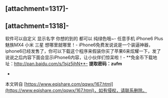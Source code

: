 \[attachment=1317\]-
-
\[attachment=1318\]-
-
软件可以自定义 显示名字 你想的到的 都可以 纯绿色哦~-
任意手机 iPhone6 Plus 魅族MX4 小米 三星 想哪里就哪里！-
iPhone6免费发说说是一个装逼神器，iphone6已经发售了，你可以下载这个程序来假装你买了苹果6来炫耀一下，发了说说之后内容下面会显示iPhone6内容，让小伙伴们惊呆啦！-
**免金币下载地址：http://pan.baidu.com/s/1sjz5jhN**-
**提取密码：zufm**

-

本文转自 [https://www.eqishare.com/qqwx/167.html](https://www.eqishare.com/qqwx/167.html)，如有侵权，请联系删除。